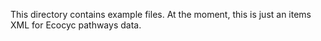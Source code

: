 This directory contains example files.  At the moment, this is just an items XML for Ecocyc pathways data.
